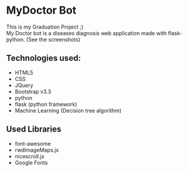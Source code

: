 # MyDoctor Bot

This is my Graduation Project ;)  
My Doctor bot is a diseases diagnosis web application made with flask-python. (See the screenshots)

## Technologies used:

* HTML5
* CSS
* JQuery
* Bootstrap v3.3
* python
* flask (python framework)
* Machine Learning (Decision tree algorithm)

## Used Libraries

* font-awesome
* rwdImageMaps.js
* nicescroll.js
* Google Fonts


